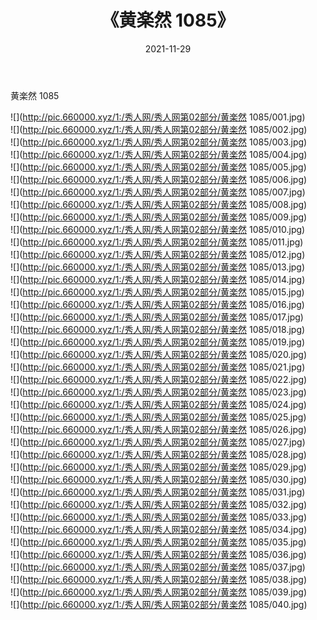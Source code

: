 ﻿---
layout: post
title:  《黄楽然 1085》
date:   2021-11-29
img: http://pic.660000.xyz/1:/秀人网/秀人网第02部分/黄楽然 1085/000.jpg
categories: [美女, 清纯, 唯美]
---

黄楽然 1085

  ![](http://pic.660000.xyz/1:/秀人网/秀人网第02部分/黄楽然 1085/001.jpg) <br> ![](http://pic.660000.xyz/1:/秀人网/秀人网第02部分/黄楽然 1085/002.jpg) <br> ![](http://pic.660000.xyz/1:/秀人网/秀人网第02部分/黄楽然 1085/003.jpg) <br> ![](http://pic.660000.xyz/1:/秀人网/秀人网第02部分/黄楽然 1085/004.jpg) <br> ![](http://pic.660000.xyz/1:/秀人网/秀人网第02部分/黄楽然 1085/005.jpg) <br> ![](http://pic.660000.xyz/1:/秀人网/秀人网第02部分/黄楽然 1085/006.jpg) <br> ![](http://pic.660000.xyz/1:/秀人网/秀人网第02部分/黄楽然 1085/007.jpg) <br> ![](http://pic.660000.xyz/1:/秀人网/秀人网第02部分/黄楽然 1085/008.jpg) <br> ![](http://pic.660000.xyz/1:/秀人网/秀人网第02部分/黄楽然 1085/009.jpg) <br> ![](http://pic.660000.xyz/1:/秀人网/秀人网第02部分/黄楽然 1085/010.jpg) <br> ![](http://pic.660000.xyz/1:/秀人网/秀人网第02部分/黄楽然 1085/011.jpg) <br> ![](http://pic.660000.xyz/1:/秀人网/秀人网第02部分/黄楽然 1085/012.jpg) <br> ![](http://pic.660000.xyz/1:/秀人网/秀人网第02部分/黄楽然 1085/013.jpg) <br> ![](http://pic.660000.xyz/1:/秀人网/秀人网第02部分/黄楽然 1085/014.jpg) <br> ![](http://pic.660000.xyz/1:/秀人网/秀人网第02部分/黄楽然 1085/015.jpg) <br> ![](http://pic.660000.xyz/1:/秀人网/秀人网第02部分/黄楽然 1085/016.jpg) <br> ![](http://pic.660000.xyz/1:/秀人网/秀人网第02部分/黄楽然 1085/017.jpg) <br> ![](http://pic.660000.xyz/1:/秀人网/秀人网第02部分/黄楽然 1085/018.jpg) <br> ![](http://pic.660000.xyz/1:/秀人网/秀人网第02部分/黄楽然 1085/019.jpg) <br> ![](http://pic.660000.xyz/1:/秀人网/秀人网第02部分/黄楽然 1085/020.jpg) <br> ![](http://pic.660000.xyz/1:/秀人网/秀人网第02部分/黄楽然 1085/021.jpg) <br> ![](http://pic.660000.xyz/1:/秀人网/秀人网第02部分/黄楽然 1085/022.jpg) <br> ![](http://pic.660000.xyz/1:/秀人网/秀人网第02部分/黄楽然 1085/023.jpg) <br> ![](http://pic.660000.xyz/1:/秀人网/秀人网第02部分/黄楽然 1085/024.jpg) <br> ![](http://pic.660000.xyz/1:/秀人网/秀人网第02部分/黄楽然 1085/025.jpg) <br> ![](http://pic.660000.xyz/1:/秀人网/秀人网第02部分/黄楽然 1085/026.jpg) <br> ![](http://pic.660000.xyz/1:/秀人网/秀人网第02部分/黄楽然 1085/027.jpg) <br> ![](http://pic.660000.xyz/1:/秀人网/秀人网第02部分/黄楽然 1085/028.jpg) <br> ![](http://pic.660000.xyz/1:/秀人网/秀人网第02部分/黄楽然 1085/029.jpg) <br> ![](http://pic.660000.xyz/1:/秀人网/秀人网第02部分/黄楽然 1085/030.jpg) <br> ![](http://pic.660000.xyz/1:/秀人网/秀人网第02部分/黄楽然 1085/031.jpg) <br> ![](http://pic.660000.xyz/1:/秀人网/秀人网第02部分/黄楽然 1085/032.jpg) <br> ![](http://pic.660000.xyz/1:/秀人网/秀人网第02部分/黄楽然 1085/033.jpg) <br> ![](http://pic.660000.xyz/1:/秀人网/秀人网第02部分/黄楽然 1085/034.jpg) <br> ![](http://pic.660000.xyz/1:/秀人网/秀人网第02部分/黄楽然 1085/035.jpg) <br> ![](http://pic.660000.xyz/1:/秀人网/秀人网第02部分/黄楽然 1085/036.jpg) <br> ![](http://pic.660000.xyz/1:/秀人网/秀人网第02部分/黄楽然 1085/037.jpg) <br> ![](http://pic.660000.xyz/1:/秀人网/秀人网第02部分/黄楽然 1085/038.jpg) <br> ![](http://pic.660000.xyz/1:/秀人网/秀人网第02部分/黄楽然 1085/039.jpg) <br> ![](http://pic.660000.xyz/1:/秀人网/秀人网第02部分/黄楽然 1085/040.jpg) <br>